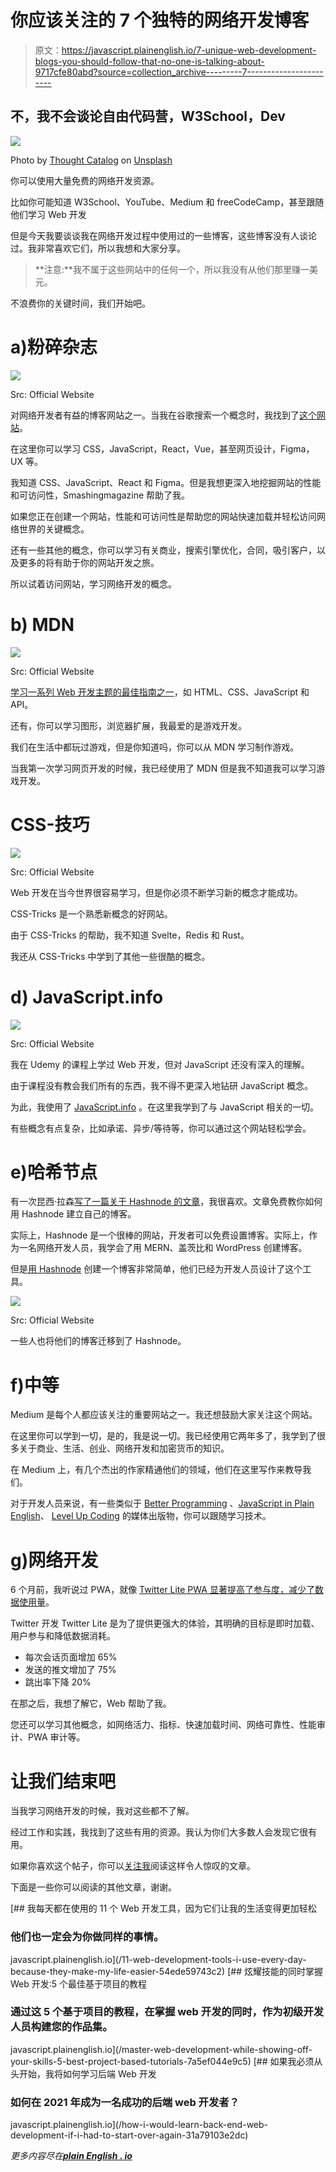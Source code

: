 # 你应该关注的 7 个独特的网络开发博客

> 原文：<https://javascript.plainenglish.io/7-unique-web-development-blogs-you-should-follow-that-no-one-is-talking-about-9717cfe80abd?source=collection_archive---------7----------------------->

## 不，我不会谈论自由代码营，W3School，Dev

![](img/30363edb67246aff162f7a44f253d5bd.png)

Photo by [Thought Catalog](https://unsplash.com/@thoughtcatalog?utm_source=medium&utm_medium=referral) on [Unsplash](https://unsplash.com?utm_source=medium&utm_medium=referral)

你可以使用大量免费的网络开发资源。

比如你可能知道 W3School、YouTube、Medium 和 freeCodeCamp，甚至跟随他们学习 Web 开发

但是今天我要谈谈我在网络开发过程中使用过的一些博客，这些博客没有人谈论过。我非常喜欢它们，所以我想和大家分享。

> **注意:**我不属于这些网站中的任何一个，所以我没有从他们那里赚一美元。

不浪费你的关键时间，我们开始吧。

# a)粉碎杂志

![](img/4c7caa3418de0f633175fde8f41f8d64.png)

Src: Official Website

对网络开发者有益的博客网站之一。当我在谷歌搜索一个概念时，我找到了[这个网站](https://www.smashingmagazine.com/)。

在这里你可以学习 CSS，JavaScript，React，Vue，甚至网页设计，Figma，UX 等。

我知道 CSS、JavaScript、React 和 Figma。但是我想更深入地挖掘网站的性能和可访问性，Smashingmagazine 帮助了我。

如果您正在创建一个网站，性能和可访问性是帮助您的网站快速加载并轻松访问网络世界的关键概念。

还有一些其他的概念，你可以学习有关商业，搜索引擎优化，合同，吸引客户，以及更多的将有助于你的网站开发之旅。

所以试着访问网站，学习网络开发的概念。

# b) MDN

![](img/99877a34573ac50696a8e86ca58713ae.png)

Src: Official Website

[学习一系列 Web 开发主题的最佳指南之一](https://developer.mozilla.org/)，如 HTML、CSS、JavaScript 和 API。

还有，你可以学习图形，浏览器扩展，我最爱的是游戏开发。

我们在生活中都玩过游戏，但是你知道吗，你可以从 MDN 学习制作游戏。

当我第一次学习网页开发的时候，我已经使用了 MDN 但是我不知道我可以学习游戏开发。

# CSS-技巧

![](img/391447ebf8e6e8f53175c224241c60f3.png)

Src: Official Website

Web 开发在当今世界很容易学习，但是你必须不断学习新的概念才能成功。

CSS-Tricks 是一个熟悉新概念的好网站。

由于 CSS-Tricks 的帮助，我不知道 Svelte，Redis 和 Rust。

我还从 CSS-Tricks 中学到了其他一些很酷的概念。

# d) JavaScript.info

![](img/afec7c950cb1ed34d9897cd61e9554e1.png)

Src: Official Website

我在 Udemy 的课程上学过 Web 开发，但对 JavaScript 还没有深入的理解。

由于课程没有教会我们所有的东西，我不得不更深入地钻研 JavaScript 概念。

为此，我使用了 [JavaScript.info](https://javascript.info/) 。在这里我学到了与 JavaScript 相关的一切。

有些概念有点复杂，比如承诺、异步/等待等，你可以通过这个网站轻松学会。

# e)哈希节点

有一次昆西·拉森[写了一篇关于 Hashnode 的文章](https://www.freecodecamp.org/news/devblog-launch-your-developer-blog-own-domain/)，我很喜欢。文章免费教你如何用 Hashnode 建立自己的博客。

实际上，Hashnode 是一个很棒的网站，开发者可以免费设置博客。实际上，作为一名网络开发人员，我学会了用 MERN、盖茨比和 WordPress 创建博客。

但是[用 Hashnode](https://hashnode.com/) 创建一个博客非常简单，他们已经为开发人员设计了这个工具。

![](img/cdd601d284ac8f6bd88b275a837c559f.png)

Src: Official Website

一些人也将他们的博客迁移到了 Hashnode。

# f)中等

Medium 是每个人都应该关注的重要网站之一。我还想鼓励大家关注这个网站。

在这里你可以学到一切，是的，我是说一切。我已经使用它两年多了，我学到了很多关于商业、生活、创业、网络开发和加密货币的知识。

在 Medium 上，有几个杰出的作家精通他们的领域，他们在这里写作来教导我们。

对于开发人员来说，有一些类似于 [Better Programming](https://betterprogramming.pub/) 、[JavaScript in Plain English](https://javascript.plainenglish.io/)、 [Level Up Coding](https://levelup.gitconnected.com/) 的媒体出版物，你可以跟随学习技术。

# g)网络开发

6 个月前，我听说过 PWA，就像 [Twitter Lite PWA 显著提高了参与度，减少了数据使用量](https://developers.google.com/web/showcase/2017/twitter)。

Twitter 开发 Twitter Lite 是为了提供更强大的体验，其明确的目标是即时加载、用户参与和降低数据消耗。

*   每次会话页面增加 65%
*   发送的推文增加了 75%
*   跳出率下降 20%

在那之后，我想了解它，Web 帮助了我。

您还可以学习其他概念，如网络活力、指标、快速加载时间、网络可靠性、性能审计、PWA 审计等。

# 让我们结束吧

当我学习网络开发的时候，我对这些都不了解。

经过工作和实践，我找到了这些有用的资源。我认为你们大多数人会发现它很有用。

如果你喜欢这个帖子，你可以[关注我](https://nitinfab.medium.com/)阅读这样令人惊叹的文章。

下面是一些你可以阅读的其他文章，谢谢。

[](/11-web-development-tools-i-use-every-day-because-they-make-my-life-easier-54ede59743c2) [## 我每天都在使用的 11 个 Web 开发工具，因为它们让我的生活变得更加轻松

### 他们也一定会为你做同样的事情。

javascript.plainenglish.io](/11-web-development-tools-i-use-every-day-because-they-make-my-life-easier-54ede59743c2) [](/master-web-development-while-showing-off-your-skills-5-best-project-based-tutorials-7a5ef044e9c5) [## 炫耀技能的同时掌握 Web 开发:5 个最佳基于项目的教程

### 通过这 5 个基于项目的教程，在掌握 web 开发的同时，作为初级开发人员构建您的作品集。

javascript.plainenglish.io](/master-web-development-while-showing-off-your-skills-5-best-project-based-tutorials-7a5ef044e9c5) [](/how-i-would-learn-back-end-web-development-if-i-had-to-start-over-again-31a79103e2dc) [## 如果我必须从头开始，我将如何学习后端 Web 开发

### 如何在 2021 年成为一名成功的后端 web 开发者？

javascript.plainenglish.io](/how-i-would-learn-back-end-web-development-if-i-had-to-start-over-again-31a79103e2dc) 

*更多内容尽在*[***plain English . io***](http://plainenglish.io/)